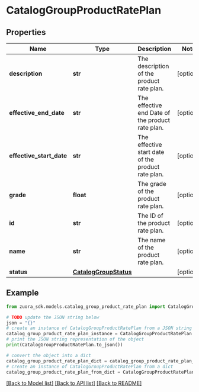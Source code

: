 # CatalogGroupProductRatePlan


## Properties

Name | Type | Description | Notes
------------ | ------------- | ------------- | -------------
**description** | **str** | The description of the product rate plan.  | [optional] 
**effective_end_date** | **str** | The effective end Date of the product rate plan.  | [optional] 
**effective_start_date** | **str** | The effective start date of the product rate plan.  | [optional] 
**grade** | **float** | The grade of the product rate plan.  | [optional] 
**id** | **str** | The ID of the product rate plan.  | [optional] 
**name** | **str** | The name of the product rate plan.  | [optional] 
**status** | [**CatalogGroupStatus**](CatalogGroupStatus.md) |  | [optional] 

## Example

```python
from zuora_sdk.models.catalog_group_product_rate_plan import CatalogGroupProductRatePlan

# TODO update the JSON string below
json = "{}"
# create an instance of CatalogGroupProductRatePlan from a JSON string
catalog_group_product_rate_plan_instance = CatalogGroupProductRatePlan.from_json(json)
# print the JSON string representation of the object
print(CatalogGroupProductRatePlan.to_json())

# convert the object into a dict
catalog_group_product_rate_plan_dict = catalog_group_product_rate_plan_instance.to_dict()
# create an instance of CatalogGroupProductRatePlan from a dict
catalog_group_product_rate_plan_from_dict = CatalogGroupProductRatePlan.from_dict(catalog_group_product_rate_plan_dict)
```
[[Back to Model list]](../README.md#documentation-for-models) [[Back to API list]](../README.md#documentation-for-api-endpoints) [[Back to README]](../README.md)


